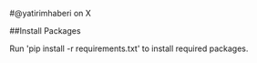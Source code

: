 #@yatirimhaberi on X

##Install Packages

Run 'pip install -r requirements.txt' to install required packages.

